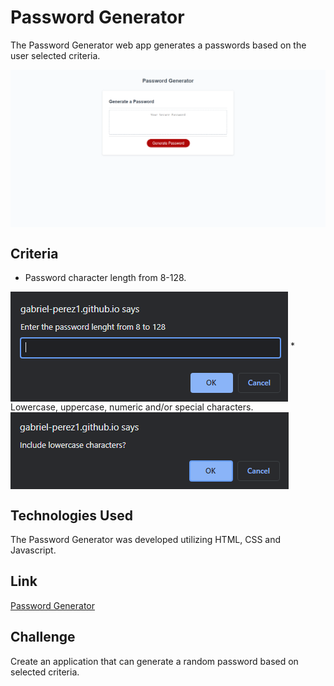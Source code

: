 # Password Generator
The Password Generator web app generates a passwords based on the user selected criteria.

<img align="center" src="./assets/images/passwordGenerator.PNG" alt="Password Generator preview">

## Criteria
* Password character length from 8-128.
<img align="center" src="./assets/images/characterlength.PNG" alt="Password Generator character length prompt">
* Lowercase, uppercase, numeric and/or special characters.
<img align="center" src="./assets/images/lowercasePrompt.PNG" alt="Password Generator lowercase character prompt">

## Technologies Used
The Password Generator was developed utilizing HTML, CSS and Javascript.

## Link
[Password Generator](https://gabriel-perez1.github.io/password-generator/)

## Challenge
Create an application that can generate a random password based on selected criteria.
